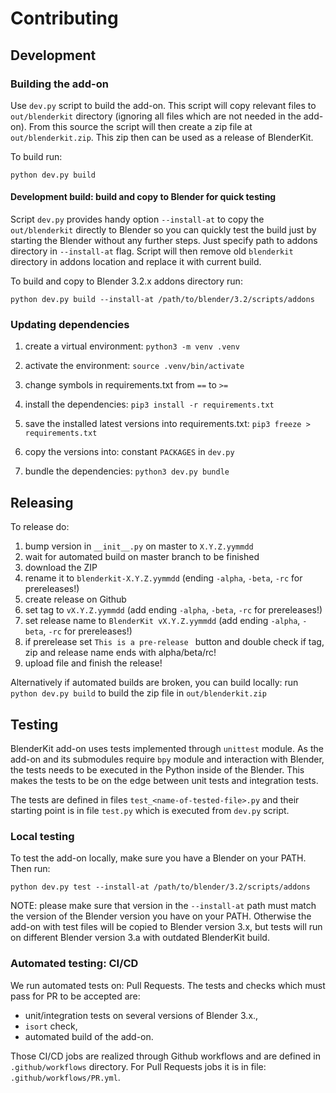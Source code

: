 # Contributing

## Development

### Building the add-on

Use `dev.py` script to build the add-on.
This script will copy relevant files to `out/blenderkit` directory (ignoring all files which are not needed in the add-on).
From this source the script will then create a zip file at `out/blenderkit.zip`.
This zip then can be used as a release of BlenderKit.

To build run:
```
python dev.py build
```

#### Development build: build and copy to Blender for quick testing

Script `dev.py` provides handy option `--install-at` to copy the `out/blenderkit` directly to Blender so you can quickly test the build just by starting the Blender without any further steps.
Just specify path to addons directory in `--install-at` flag.
Script will then remove old `blenderkit` directory in addons location and replace it with current build.

To build and copy to Blender 3.2.x addons directory run:

```
python dev.py build --install-at /path/to/blender/3.2/scripts/addons
```

### Updating dependencies

1. create a virtual environment: `python3 -m venv .venv`
2. activate the environment: `source .venv/bin/activate`
3. change symbols in requirements.txt from `==` to `>=`
4. install the dependencies: `pip3 install -r requirements.txt`
5. save the installed latest versions into requirements.txt: `pip3 freeze > requirements.txt` 

6. copy the versions into: constant `PACKAGES` in `dev.py` 

7. bundle the dependencies: `python3 dev.py bundle`

## Releasing

To release do:
1. bump version in `__init__.py` on master to `X.Y.Z.yymmdd`
2. wait for automated build on master branch to be finished
3. download the ZIP
4. rename it to `blenderkit-X.Y.Z.yymmdd` (ending `-alpha`, `-beta`, `-rc` for prereleases!) 
5. create release on Github
6. set tag to `vX.Y.Z.yymmdd` (add ending `-alpha`, `-beta`, `-rc` for prereleases!)
7. set release name to `BlenderKit vX.Y.Z.yymmdd` (add ending `-alpha`, `-beta`, `-rc` for prereleases!)
8. if prerelease set `This is a pre-release ` button and double check if tag, zip and release name ends with alpha/beta/rc!
8. upload file and finish the release!

Alternatively if automated builds are broken, you can build locally: run `python dev.py build` to build the zip file in `out/blenderkit.zip`

## Testing

BlenderKit add-on uses tests implemented through `unittest` module.
As the add-on and its submodules require `bpy` module and interaction with Blender, the tests needs to be executed in the Python inside of the Blender.
This makes the tests to be on the edge between unit tests and integration tests.

The tests are defined in files `test_<name-of-tested-file>.py` and their starting point is in file `test.py` which is executed from `dev.py` script.

### Local testing

To test the add-on locally, make sure you have a Blender on your PATH.
Then run:

```
python dev.py test --install-at /path/to/blender/3.2/scripts/addons
```

NOTE: please make sure that version in the `--install-at` path must match the version of the Blender version you have on your PATH.
Otherwise the add-on with test files will be copied to Blender version 3.x, but tests will run on different Blender version 3.a with outdated BlenderKit build.

### Automated testing: CI/CD

We run automated tests on: Pull Requests.
The tests and checks which must pass for PR to be accepted are:
- unit/integration tests on several versions of Blender 3.x.,
- `isort` check,
- automated build of the add-on.

Those CI/CD jobs are realized through Github workflows and are defined in `.github/workflows` directory.
For Pull Requests jobs it is in file: `.github/workflows/PR.yml`.
